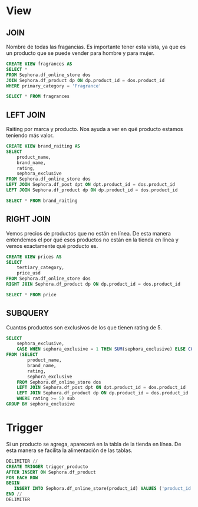 # View
## JOIN

Nombre de todas las fragancias. Es importante tener esta vista, ya que es un producto que se puede vender para hombre y para mujer. 

 ```sql
CREATE VIEW fragrances AS
SELECT *
FROM Sephora.df_online_store dos
JOIN Sephora.df_product dp ON dp.product_id = dos.product_id
WHERE primary_category = 'Fragrance'

SELECT * FROM fragrances
```

## LEFT JOIN 

Raiting por marca y producto. Nos ayuda a ver en qué producto estamos teniendo más valor.

```sql
CREATE VIEW brand_raiting AS
SELECT
	product_name,
	brand_name,
	rating,
	sephora_exclusive
FROM Sephora.df_online_store dos 
LEFT JOIN Sephora.df_post dpt ON dpt.product_id = dos.product_id
LEFT JOIN Sephora.df_product dp ON dp.product_id = dos.product_id

SELECT * FROM brand_raiting
```

## RIGHT JOIN

Vemos precios de productos que no están en línea. De esta manera entendemos el por qué esos productos no están en la tienda en línea y vemos exactamente qué producto es.

```sql
CREATE VIEW prices AS
SELECT
	tertiary_category,
	price_usd
FROM Sephora.df_online_store dos
RIGHT JOIN Sephora.df_product dp ON dp.product_id = dos.product_id

SELECT * FROM price
```

## SUBQUERY

Cuantos productos son exclusivos de los que tienen rating de 5.

```sql
SELECT
	sephora_exclusive,
	CASE WHEN sephora_exclusive = 1 THEN SUM(sephora_exclusive) ELSE COUNT(sephora_exclusive) END AS total
FROM (SELECT
		product_name,
		brand_name,
		rating,
		sephora_exclusive
	FROM Sephora.df_online_store dos 
	LEFT JOIN Sephora.df_post dpt ON dpt.product_id = dos.product_id
	LEFT JOIN Sephora.df_product dp ON dp.product_id = dos.product_id
	WHERE rating >= 5) sub
GROUP BY sephora_exclusive 
```

# Trigger

Si un producto se agrega, aparecerá en la tabla de la tienda en línea. De esta manera se facilita la alimentación de las tablas.

```sql
DELIMITER //
CREATE TRIGGER trigger_producto
AFTER INSERT ON Sephora.df_product
FOR EACH ROW
BEGIN 
   INSERT INTO Sephora.df_online_store(product_id) VALUES ('product_id')
END //
DELIMITER
```
